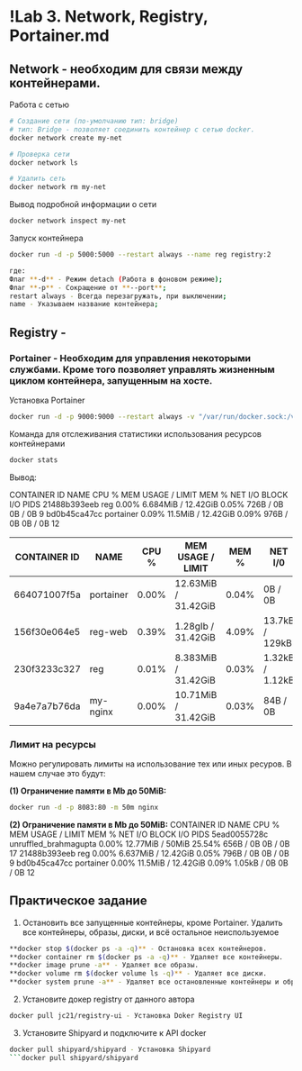 # !Lab 3. Network, Registry, Portainer.md

## Network - необходим для связи между контейнерами.

Работа с сетью
```sh
# Создание сети (по-умолчанию тип: bridge)
# тип: Bridge - позволяет соединить контейнер с сетью docker.
docker network create my-net

# Проверка сети
docker network ls

# Удалить сеть
docker network rm my-net
```

Вывод подробной информации о сети
```sh
docker network inspect my-net
```

Запуск контейнера
```sh
docker run -d -p 5000:5000 --restart always --name reg registry:2

где:
Флаг **-d** - Режим detach (Работа в фоновом режиме);
Флаг **-p** - Сокращение от **--port**;
restart always - Всегда перезагружать, при выключении;
name - Указываем название контейнера;
```


## Registry - 

### Portainer - Необходим для управления некоторыми службами. Кроме того позволяет управлять жизненным циклом контейнера, запущенным на хосте.

Установка Portainer
```sh
docker run -d -p 9000:9000 --restart always -v "/var/run/docker.sock:/var/run/docker.sock" --name portainer portainer/portainer-ce
```

Команда для отслеживания статистики использования ресурсов контейнерами
```sh
docker stats
```
Вывод:

CONTAINER ID   NAME        CPU %     MEM USAGE / LIMIT     MEM %     NET I/O     BLOCK I/O   PIDS
21488b393eeb   reg         0.00%     6.684MiB / 12.42GiB   0.05%     726B / 0B   0B / 0B     9
bd0b45ca47cc   portainer   0.09%     11.5MiB / 12.42GiB    0.09%     976B / 0B   0B / 0B     12

| CONTAINER ID | NAME | CPU % | MEM USAGE / LIMIT | MEM % | NET I/0 | BLOCK I/O | PIDS |
| ------ | ------ | ------ | ------ | ------ | ------ | ------ | ------ |
| 664071007f5a | portainer | 0.00% | 12.63MiB / 31.42GiB | 0.04% | 0B / 0B | 0B / 528kB | 9 |
| 156f30e064e5 | reg-web | 0.39% | 1.28gIb / 31.42GiB | 4.09% | 13.7kB / 129kB | 0B / 0B | 41 |
| 230f3233c327 | reg | 0.01% | 8.383MiB / 31.42GiB | 0.03% | 1.32kB / 1.12kB | 0B / 0B | 9 |
| 9a4e7a7b76da | my-nginx | 0.00% | 10.71MiB / 31.42GiB | 0.03% | 84B / 0B | 0B / 8.19kB | 9 |


### Лимит на ресурсы
Можно регулировать лимиты на использование тех или иных ресуров. В нашем случае это будут:

**(1) Ограничение памяти в Mb до 50MiB:**
```sh
docker run -d -p 8083:80 -m 50m nginx
```
**(2) Ограничение памяти в Mb до 50MiB:**
CONTAINER ID   NAME                    CPU %     MEM USAGE / LIMIT     MEM %     NET I/O       BLOCK I/O   PIDS
5ead0055728c   unruffled_brahmagupta   0.00%     12.77MiB / 50MiB      25.54%    656B / 0B     0B / 0B     17
21488b393eeb   reg                     0.00%     6.637MiB / 12.42GiB   0.05%     796B / 0B     0B / 0B     9
bd0b45ca47cc   portainer               0.00%     11.5MiB / 12.42GiB    0.09%     1.05kB / 0B   0B / 0B     12

## Практическое задание
1. Остановить все запущенные контейнеры, кроме Portainer. Удалить все контейнеры, образы, диски, и всё остальное неиспользуемое
```sh
**docker stop $(docker ps -a -q)** - Остановка всех контейнеров.
**docker container rm $(docker ps -a -q)** - Удаляет все контейнеры.
**docker image prune -a** - Удаляет все образы.
**docker volume rm $(docker volume ls -q)** - Удаляет все диски.
**docker system prune -a** - Удаляет все остановленные контейнеры и образы(неиспользуемые).
```
2. Установите докер registry от данного автора
```sh
docker pull jc21/registry-ui - Установка Doker Registry UI 
```
3. Установите Shipyard и подключите к API docker
```sh
docker pull shipyard/shipyard - Установка Shipyard
```docker pull shipyard/shipyard
